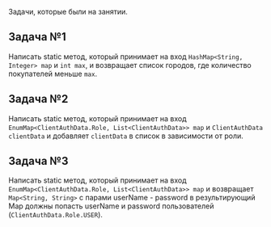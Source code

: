 Задачи, которые были на занятии.

## Задача №1

Написать static метод, который принимает на вход `HashMap<String, Integer> map` и `int max`, и возвращает список
городов, где количество покупателей меньше `max`.

## Задача №2

Написать static метод, который принимает на вход `EnumMap<ClientAuthData.Role, List<ClientAuthData>> map`
и `ClientAuthData clientData` и добавляет `clientData` в список в зависимости от роли.

## Задача №3

Написать static метод, который принимает на вход `EnumMap<ClientAuthData.Role, List<ClientAuthData>> map` и возвращает
`Map<String, String>` c парами userName - password в результирующий Map должны попасть userName и password
пользователей (`ClientAuthData.Role.USER`).